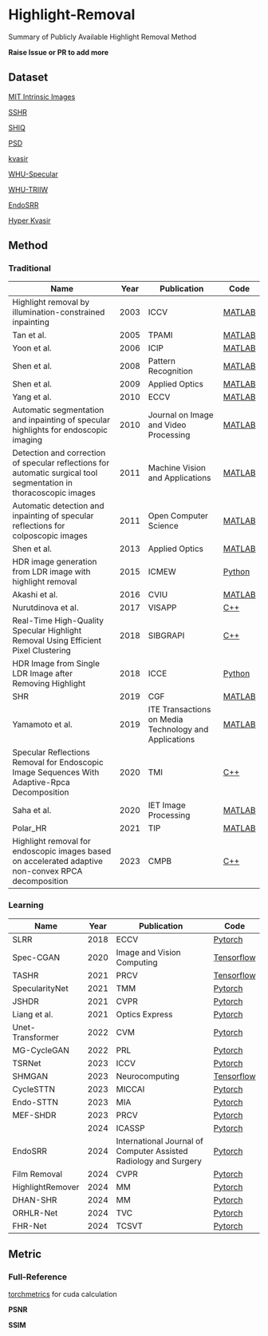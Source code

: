 # Highlight-Removal
Summary of Publicly Available Highlight Removal Method

**Raise Issue or PR to add more**

## Dataset

[MIT Intrinsic Images](https://www.cs.toronto.edu/~rgrosse/intrinsic/)

[SSHR](https://github.com/fu123456/TSHRNet)

[SHIQ](https://github.com/fu123456/SHIQ)

[PSD](https://github.com/jianweiguo/SpecularityNet-PSD)

[kvasir](https://datasets.simula.no/kvasir/)

[WHU-Specular](https://github.com/fu123456/SHDNet)

[WHU-TRIIW](https://github.com/fu123456/SHDNet)

[EndoSRR](https://github.com/Tobyzai/EndoSRR)

[Hyper Kvasir](https://github.com/RemaDaher/CycleSTTN/blob/main/dataset_prep/README.md)

## Method

### Traditional

| Name                                                         | Year | Publication                                           | Code                                                         |
| ------------------------------------------------------------ | ---- | ----------------------------------------------------- | ------------------------------------------------------------ |
| Highlight removal by illumination-constrained inpainting     | 2003 | ICCV                                                  | [MATLAB](https://github.com/Kanvases/Highlight-Removal-by-Illumination-Constrained-Inpainting) |
| Tan et al.                                                   | 2005 | TPAMI                                                 | [MATLAB](https://github.com/vitorsr/SIHR)                    |
| Yoon et al.                                                  | 2006 | ICIP                                                  | [MATLAB](https://github.com/vitorsr/SIHR)                    |
| Shen et al.                                                  | 2008 | Pattern Recognition                                   | [MATLAB](https://github.com/vitorsr/SIHR)                    |
| Shen et al.                                                  | 2009 | Applied Optics                                        | [MATLAB](https://github.com/vitorsr/SIHR)                    |
| Yang et al.                                                  | 2010 | ECCV                                                  | [MATLAB](https://github.com/vitorsr/SIHR)                    |
| Automatic segmentation and inpainting of specular highlights for endoscopic imaging | 2010 | Journal on Image and Video Processing                 | [MATLAB](https://github.com/jiemojiemo/some_specular_detection_and_inpainting_methods_for_endoscope_image) |
| Detection and correction of specular reflections for automatic surgical tool segmentation in thoracoscopic images | 2011 | Machine Vision and Applications                       | [MATLAB](https://github.com/jiemojiemo/some_specular_detection_and_inpainting_methods_for_endoscope_image) |
| Automatic detection and inpainting of specular reflections for colposcopic images | 2011 | Open Computer Science                                 | [MATLAB](https://github.com/jiemojiemo/some_specular_detection_and_inpainting_methods_for_endoscope_image) |
| Shen et al.                                                  | 2013 | Applied Optics                                        | [MATLAB](https://github.com/vitorsr/SIHR)                    |
| HDR image generation from LDR image with highlight removal   | 2015 | ICMEW                                                 | [Python](https://github.com/EthanWooo/Huo15)                 |
| Akashi et al.                                                | 2016 | CVIU                                                  | [MATLAB](https://github.com/vitorsr/SIHR)                    |
| Nurutdinova et al.                                           | 2017 | VISAPP                                                | [C++](https://github.com/AlexandraPapadaki/Specularity-Shadow-and-Occlusion-Removal-for-Planar-Objects-in-Stereo-Case) |
| Real-Time High-Quality Specular Highlight Removal Using Efficient Pixel Clustering | 2018 | SIBGRAPI                                              | [C++](https://github.com/MarcioCerqueira/RealTimeSpecularHighlightRemoval) |
| HDR Image from Single LDR Image after Removing Highlight     | 2018 | ICCE                                                  | [Python](https://github.com/EthanWooo/Banik181)              |
| SHR                                                          | 2019 | CGF                                                   | [MATLAB](https://github.com/fu123456/Specular_highlight_removal_for_real_world_images) |
| Yamamoto et al.                                              | 2019 | ITE Transactions on Media Technology and Applications | [MATLAB](https://github.com/vitorsr/SIHR)                    |
| Specular Reflections Removal for Endoscopic Image Sequences With Adaptive-Rpca Decomposition | 2020 | TMI                                                   | [C++](https://github.com/CXH-Research/Highlight-Removal/tree/main/Highlight-Removal) |
| Saha et al.                                                  | 2020 | IET Image Processing                                  | [MATLAB](https://github.com/7ZFG1/Combining-Highlight-Re-moval-and-Lowlight-Image-Enhancement-Technique-for-HDR-like-Image-Generation-) |
| Polar_HR                                                     | 2021 | TIP                                                   | [MATLAB](https://github.com/wsj890411/Polar_HR)              |
| Highlight removal for endoscopic images based on accelerated adaptive non-convex RPCA decomposition | 2023 | CMPB                                                  | [C++](https://github.com/CXH-Research/Highlight-Removal/tree/main/Highlight-Removal) |

### Learning

| Name             | Year | Publication                                                  | Code                                                         |
| ---------------- | ---- | ------------------------------------------------------------ | ------------------------------------------------------------ |
| SLRR             | 2018 | ECCV                                                         | [Pytorch](https://github.com/dingguanglei/SLRR-SparseAndLowRankReflectionModel) |
| Spec-CGAN        | 2020 | Image and Vision Computing                                   | [Tensorflow](https://github.com/msiraj83/SPEC-CGAN)          |
| TASHR            | 2021 | PRCV                                                         | [Tensorflow](https://github.com/weizequan/TASHR)             |
| SpecularityNet   | 2021 | TMM                                                          | [Pytorch](https://github.com/jianweiguo/SpecularityNet-PSD)  |
| JSHDR            | 2021 | CVPR                                                         | [Pytorch](https://github.com/fu123456/SHIQ)                  |
| Liang et al.     | 2021 | Optics Express                                               | [Pytorch](https://github.com/Deepyanyuan/FaceIntrinsicDecomposition) |
| Unet-Transformer | 2022 | CVM                                                          | [Pytorch](https://github.com/hzfengfengxia/specularityRemoval) |
| MG-CycleGAN      | 2022 | PRL                                                          | [Pytorch](https://github.com/hootoon/MG-Cycle-GAN)           |
| TSRNet           | 2023 | ICCV                                                         | [Pytorch](https://github.com/fu123456/TSHRNet)               |
| SHMGAN           | 2023 | Neurocomputing                                               | [Tensorflow](https://github.com/Atif-Anwer/SHMGAN)           |
| CycleSTTN        | 2023 | MICCAI                                                       | [Pytorch](https://github.com/RemaDaher/CycleSTTN)            |
| Endo-STTN        | 2023 | MIA                                                          | [Pytorch](https://github.com/endomapper/Endo-STTN)           |
| MEF-SHDR         | 2023 | PRCV                                                         | [Pytorch](https://github.com/ErisGe/MEF-SHDR)                |
|                  | 2024 | ICASSP                                                       | [Pytorch](https://github.com/LittleFocus2201/ICASSP2024)     |
| EndoSRR          | 2024 | International Journal of Computer Assisted Radiology and Surgery | [Pytorch](https://github.com/Tobyzai/EndoSRR)                |
| Film Removal     | 2024 | CVPR                                                         | [Pytorch](https://github.com/jqtangust/filmremoval)          |
| HighlightRemover | 2024 | MM                                                           | [Pytorch](https://github.com/zz0223/HRNet)                   |
| DHAN-SHR         | 2024 | MM                                                           | [Pytorch](https://github.com/CXH-Research/DHAN-SHR)          |
| ORHLR-Net        | 2024 | TVC                                                          | [Pytorch](https://github.com/hzq2333/ORHLR-Net)              |
| FHR-Net          | 2024 | TCSVT                                                        | [Pytorch](https://github.com/hongsheng-Z/FHR-Net)            |

## Metric

### Full-Reference

[torchmetrics](https://github.com/Lightning-AI/torchmetrics) for cuda calculation

**PSNR**

**SSIM**
